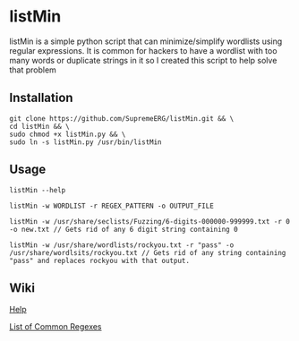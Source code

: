 # listMin
listMin is a simple python script that can minimize/simplify wordlists using regular expressions. It is common for hackers to have a wordlist with too many words or duplicate strings in it so I created this script to help solve that problem


## Installation
```
git clone https://github.com/SupremeERG/listMin.git && \
cd listMin && \
sudo chmod +x listMin.py && \
sudo ln -s listMin.py /usr/bin/listMin
``` 
## Usage
`listMin --help`

`listMin -w WORDLIST -r REGEX_PATTERN -o OUTPUT_FILE`

```
listMin -w /usr/share/seclists/Fuzzing/6-digits-000000-999999.txt -r 0 -o new.txt // Gets rid of any 6 digit string containing 0

listMin -w /usr/share/wordlists/rockyou.txt -r "pass" -o /usr/share/wordlsits/rockyou.txt // Gets rid of any string containing "pass" and replaces rockyou with that output.
```

## Wiki

[Help](https://github.com/SupremeERG/listMin/wiki/Help)

[List of Common Regexes](https://github.com/SupremeERG/listMin/wiki/Regexpressions#common-regex-patterns)
<!-- add link to regex wiki page -->

